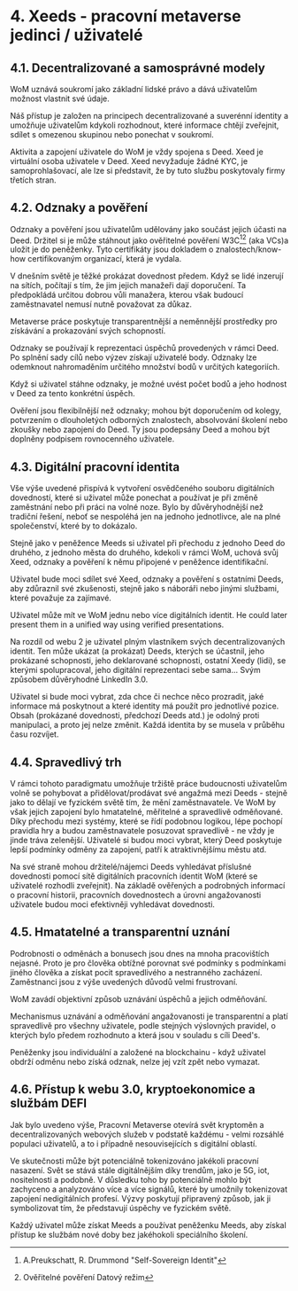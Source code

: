 # 4. Xeeds - pracovní metaverse jedinci / uživatelé

## 4.1. Decentralizované a samosprávné modely

WoM uznává soukromí jako základní lidské právo a dává uživatelům možnost vlastnit své údaje.

Náš přístup je založen na principech decentralizované a suverénní identity a umožňuje uživatelům kdykoli rozhodnout, které informace chtějí zveřejnit, sdílet s omezenou skupinou nebo ponechat v soukromí.

Aktivita a zapojení uživatele do WoM je vždy spojena s Deed. Xeed je virtuální osoba uživatele v Deed. Xeed nevyžaduje žádné KYC, je samoprohlašovací, ale lze si představit, že by tuto službu poskytovaly firmy třetích stran.

## 4.2. Odznaky a pověření

Odznaky a pověření jsou uživatelům udělovány jako součást jejich účasti na Deed. Držitel si je může stáhnout jako ověřitelné pověření W3C[^7][^8] (aka VCs)a uložit je do peněženky. Tyto certifikáty jsou dokladem o znalostech/know-how certifikovaným organizací, která je vydala.

V dnešním světě je těžké prokázat dovednost předem. Když se lidé inzerují na sítích, počítají s tím, že jim jejich manažeři dají doporučení. Ta předpokládá určitou dobrou vůli manažera, kterou však budoucí zaměstnavatel nemusí nutně považovat za důkaz.

Metaverse práce poskytuje transparentnější a neměnnější prostředky pro získávání a prokazování svých schopností.

Odznaky se používají k reprezentaci úspěchů provedených v rámci Deed. Po splnění sady cílů nebo výzev získají uživatelé body. Odznaky lze odemknout nahromaděním určitého množství bodů v určitých kategoriích.

Když si uživatel stáhne odznaky, je možné uvést počet bodů a jeho hodnost v Deed za tento konkrétní úspěch.

Ověření jsou flexibilnější než odznaky; mohou být doporučením od kolegy, potvrzením o dlouholetých odborných znalostech, absolvování školení nebo zkoušky nebo zapojení do Deed. Ty jsou podepsány Deed a mohou být doplněny podpisem rovnocenného uživatele.

## 4.3. Digitální pracovní identita

Vše výše uvedené přispívá k vytvoření osvědčeného souboru digitálních dovedností, které si uživatel může ponechat a používat je při změně zaměstnání nebo při práci na volné noze. Bylo by důvěryhodnější než tradiční řešení, neboť se nespoléhá jen na jednoho jednotlivce, ale na plné společenství, které by to dokázalo.

Stejně jako v peněžence Meeds si uživatel při přechodu z jednoho Deed do druhého, z jednoho města do druhého, kdekoli v rámci WoM, uchová svůj Xeed, odznaky a pověření k němu připojené v peněžence identifikační.

Uživatel bude moci sdílet své Xeed, odznaky a pověření s ostatními Deeds, aby zdůraznil své zkušenosti, stejně jako s náboráři nebo jinými službami, které považuje za zajímavé.

Uživatel může mít ve WoM jednu nebo více digitálních identit. He could later present them in a unified way using verified presentations.

Na rozdíl od webu 2 je uživatel plným vlastníkem svých decentralizovaných identit. Ten může ukázat (a prokázat) Deeds, kterých se účastnil, jeho prokázané schopnosti, jeho deklarované schopnosti, ostatní Xeedy (lidi), se kterými spolupracoval, jeho digitální reprezentaci sebe sama... Svým způsobem důvěryhodné LinkedIn 3.0.

Uživatel si bude moci vybrat, zda chce či nechce něco prozradit, jaké informace má poskytnout a které identity má použít pro jednotlivé pozice. Obsah (prokázané dovednosti, předchozí Deeds atd.) je odolný proti manipulaci, a proto jej nelze změnit. Každá identita by se musela v průběhu času rozvíjet.

## 4.4. Spravedlivý trh

V rámci tohoto paradigmatu umožňuje tržiště práce budoucnosti uživatelům volně se pohybovat a přidělovat/prodávat své angažmá mezi Deeds - stejně jako to dělají ve fyzickém světě tím, že mění zaměstnavatele. Ve WoM by však jejich zapojení bylo hmatatelné, měřitelné a spravedlivě odměňované. Díky přechodu mezi systémy, které se řídí podobnou logikou, lépe pochopí pravidla hry a budou zaměstnavatele posuzovat spravedlivě - ne vždy je jinde tráva zelenější. Uživatelé si budou moci vybrat, který Deed poskytuje lepší podmínky odměny za zapojení, patří k atraktivnějšímu městu atd.

Na své straně mohou držitelé/nájemci Deeds vyhledávat příslušné dovednosti pomocí sítě digitálních pracovních identit WoM (které se uživatelé rozhodli zveřejnit). Na základě ověřených a podrobných informací o pracovní historii, pracovních dovednostech a úrovni angažovanosti uživatele budou moci efektivněji vyhledávat dovednosti.

## 4.5. Hmatatelné a transparentní uznání

Podrobnosti o odměnách a bonusech jsou dnes na mnoha pracovištích nejasné. Proto je pro člověka obtížné porovnat své podmínky s podmínkami jiného člověka a získat pocit spravedlivého a nestranného zacházení. Zaměstnanci jsou z výše uvedených důvodů velmi frustrovaní.

WoM zavádí objektivní způsob uznávání úspěchů a jejich odměňování.

Mechanismus uznávání a odměňování angažovanosti je transparentní a platí spravedlivě pro všechny uživatele, podle stejných výslovných pravidel, o kterých bylo předem rozhodnuto a která jsou v souladu s cíli Deed's.

Peněženky jsou individuální a založené na blockchainu - když uživatel obdrží odměnu nebo získá odznak, nelze jej vzít zpět nebo vymazat.

## 4.6. Přístup k webu 3.0, kryptoekonomice a službám DEFI

Jak bylo uvedeno výše, Pracovní Metaverse otevírá svět kryptoměn a decentralizovaných webových služeb v podstatě každému - velmi rozsáhlé populaci uživatelů, a to i případně nesouvisejících s digitální oblastí.

Ve skutečnosti může být potenciálně tokenizováno jakékoli pracovní nasazení. Svět se stává stále digitálnějším díky trendům, jako je 5G, iot, nositelnosti a podobně. V důsledku toho by potenciálně mohlo být zachyceno a analyzováno více a více signálů, které by umožnily tokenizovat zapojení nedigitálních profesí. Výzvy poskytují připravený způsob, jak ji symbolizovat tím, že představují úspěchy ve fyzickém světě.

Každý uživatel může získat Meeds a používat peněženku Meeds, aby získal přístup ke službám nové doby bez jakéhokoli speciálního školení.

[^7]: A.Preukschatt, R. Drummond "Self-Sovereign Identit"
[^8]: Ověřitelné pověření Datový režim
